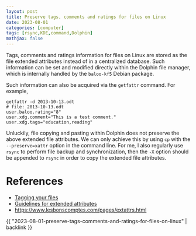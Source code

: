 ```yaml
---
layout: post
title: Preserve tags, comments and ratings for files on Linux
date: 2023-08-01
categories: [computer]
tags: [rsync,KDE,command,Dolphin]
mathjax: false
---
```


Tags, comments and ratings information for files on Linux are stored as the file extended attributes instead of in a centralized database. Such information can be set and modified directly within the Dolphin file manager, which is internally handled by the `baloo-kf5` Debian package.

Such information can also be acquired via the `getfattr` command. For example,

```text
getfattr -d 2013-10-13.odt 
# file: 2013-10-13.odt
user.baloo.rating="8"
user.xdg.comment="This is a test comment."
user.xdg.tags="education,reading"
```

Unluckily, file copying and pasting within Dolphin does not preserve the above extended file attributes. We can only achieve this by using `cp` with the `--preserve=xattr` option in the command line. For me, I also regularly use `rsync` to perform file backup and synchronization, then the `-X` option should be appended to `rsync` in order to copy the extended file attributes.

# References

-   [Tagging your files](https://vhanda.in/blog/2014/07/tagging-your-files/)
-   [Guidelines for extended attributes](https://www.freedesktop.org/wiki/CommonExtendedAttributes/)
-   <https://www.lesbonscomptes.com/pages/extattrs.html>

{{ "2023-08-01-preserve-tags-comments-and-ratings-for-files-on-linux" | backlink }}
